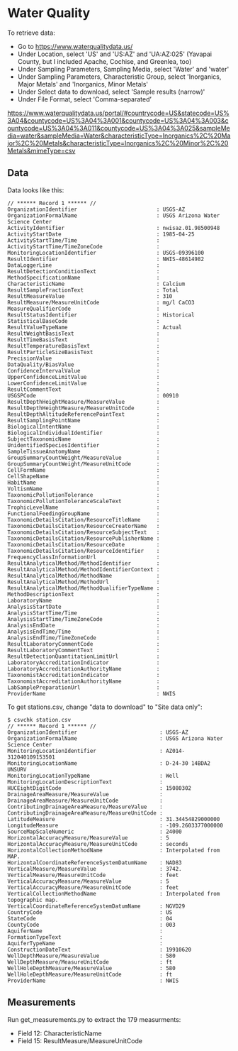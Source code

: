 # Water Quality

To retrieve data:

- Go to https://www.waterqualitydata.us/
- Under Location, select 'US' and 'US:AZ' and 'UA:AZ:025' (Yavapai County, but I included Apache, Cochise, and Greenlea, too)
- Under Sampling Parameters, Sampling Media, select 'Water' and 'water'
- Under Sampling Parameters, Characteristic Group, select 'Inorganics, Major Metals' and 'Inorganics, Minor Metals'
- Under Select data to download, select 'Sample results (narrow)'
- Under File Format, select 'Comma-separated’

https://www.waterqualitydata.us/portal/#countrycode=US&statecode=US%3A04&countycode=US%3A04%3A001&countycode=US%3A04%3A003&countycode=US%3A04%3A011&countycode=US%3A04%3A025&sampleMedia=water&sampleMedia=Water&characteristicType=Inorganics%2C%20Major%2C%20Metals&characteristicType=Inorganics%2C%20Minor%2C%20Metals&mimeType=csv


## Data

Data looks like this:

```
// ****** Record 1 ****** //
OrganizationIdentifier                         : USGS-AZ
OrganizationFormalName                         : USGS Arizona Water Science Center
ActivityIdentifier                             : nwisaz.01.98500948
ActivityStartDate                              : 1985-04-25
ActivityStartTime/Time                         : 
ActivityStartTime/TimeZoneCode                 : 
MonitoringLocationIdentifier                   : USGS-09396100
ResultIdentifier                               : NWIS-48614982
DataLoggerLine                                 : 
ResultDetectionConditionText                   : 
MethodSpecificationName                        : 
CharacteristicName                             : Calcium
ResultSampleFractionText                       : Total
ResultMeasureValue                             : 310
ResultMeasure/MeasureUnitCode                  : mg/l CaCO3
MeasureQualifierCode                           : 
ResultStatusIdentifier                         : Historical
StatisticalBaseCode                            : 
ResultValueTypeName                            : Actual
ResultWeightBasisText                          : 
ResultTimeBasisText                            : 
ResultTemperatureBasisText                     : 
ResultParticleSizeBasisText                    : 
PrecisionValue                                 : 
DataQuality/BiasValue                          : 
ConfidenceIntervalValue                        : 
UpperConfidenceLimitValue                      : 
LowerConfidenceLimitValue                      : 
ResultCommentText                              : 
USGSPCode                                      : 00910
ResultDepthHeightMeasure/MeasureValue          : 
ResultDepthHeightMeasure/MeasureUnitCode       : 
ResultDepthAltitudeReferencePointText          : 
ResultSamplingPointName                        : 
BiologicalIntentName                           : 
BiologicalIndividualIdentifier                 : 
SubjectTaxonomicName                           : 
UnidentifiedSpeciesIdentifier                  : 
SampleTissueAnatomyName                        : 
GroupSummaryCountWeight/MeasureValue           : 
GroupSummaryCountWeight/MeasureUnitCode        : 
CellFormName                                   : 
CellShapeName                                  : 
HabitName                                      : 
VoltismName                                    : 
TaxonomicPollutionTolerance                    : 
TaxonomicPollutionToleranceScaleText           : 
TrophicLevelName                               : 
FunctionalFeedingGroupName                     : 
TaxonomicDetailsCitation/ResourceTitleName     : 
TaxonomicDetailsCitation/ResourceCreatorName   : 
TaxonomicDetailsCitation/ResourceSubjectText   : 
TaxonomicDetailsCitation/ResourcePublisherName : 
TaxonomicDetailsCitation/ResourceDate          : 
TaxonomicDetailsCitation/ResourceIdentifier    : 
FrequencyClassInformationUrl                   : 
ResultAnalyticalMethod/MethodIdentifier        : 
ResultAnalyticalMethod/MethodIdentifierContext : 
ResultAnalyticalMethod/MethodName              : 
ResultAnalyticalMethod/MethodUrl               : 
ResultAnalyticalMethod/MethodQualifierTypeName : 
MethodDescriptionText                          : 
LaboratoryName                                 : 
AnalysisStartDate                              : 
AnalysisStartTime/Time                         : 
AnalysisStartTime/TimeZoneCode                 : 
AnalysisEndDate                                : 
AnalysisEndTime/Time                           : 
AnalysisEndTime/TimeZoneCode                   : 
ResultLaboratoryCommentCode                    : 
ResultLaboratoryCommentText                    : 
ResultDetectionQuantitationLimitUrl            : 
LaboratoryAccreditationIndicator               : 
LaboratoryAccreditationAuthorityName           : 
TaxonomistAccreditationIndicator               : 
TaxonomistAccreditationAuthorityName           : 
LabSamplePreparationUrl                        : 
ProviderName                                   : NWIS
```

To get stations.csv, change "data to download" to "Site data only":

```
$ csvchk station.csv
// ****** Record 1 ****** //
OrganizationIdentifier                          : USGS-AZ
OrganizationFormalName                          : USGS Arizona Water Science Center
MonitoringLocationIdentifier                    : AZ014-312040109153501
MonitoringLocationName                          : D-24-30 14BDA2 UNSURV
MonitoringLocationTypeName                      : Well
MonitoringLocationDescriptionText               :
HUCEightDigitCode                               : 15080302
DrainageAreaMeasure/MeasureValue                :
DrainageAreaMeasure/MeasureUnitCode             :
ContributingDrainageAreaMeasure/MeasureValue    :
ContributingDrainageAreaMeasure/MeasureUnitCode :
LatitudeMeasure                                 : 31.34454829000000
LongitudeMeasure                                : -109.2603377000000
SourceMapScaleNumeric                           : 24000
HorizontalAccuracyMeasure/MeasureValue          : 5
HorizontalAccuracyMeasure/MeasureUnitCode       : seconds
HorizontalCollectionMethodName                  : Interpolated from MAP.
HorizontalCoordinateReferenceSystemDatumName    : NAD83
VerticalMeasure/MeasureValue                    : 3742.
VerticalMeasure/MeasureUnitCode                 : feet
VerticalAccuracyMeasure/MeasureValue            : 5
VerticalAccuracyMeasure/MeasureUnitCode         : feet
VerticalCollectionMethodName                    : Interpolated from topographic map.
VerticalCoordinateReferenceSystemDatumName      : NGVD29
CountryCode                                     : US
StateCode                                       : 04
CountyCode                                      : 003
AquiferName                                     :
FormationTypeText                               :
AquiferTypeName                                 :
ConstructionDateText                            : 19910620
WellDepthMeasure/MeasureValue                   : 580
WellDepthMeasure/MeasureUnitCode                : ft
WellHoleDepthMeasure/MeasureValue               : 580
WellHoleDepthMeasure/MeasureUnitCode            : ft
ProviderName                                    : NWIS
```

## Measurements

Run get_measurements.py to extract the 179 measurments:

* Field 12: CharacteristicName
* Field 15: ResultMeasure/MeasureUnitCode


